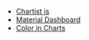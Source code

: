 - [Chartist js](https://gionkunz.github.io/chartist-js/index.html)
- [Material Dashboard](https://www.creative-tim.com/product/material-dashboard)
- [Color in Charts ](https://blog.zingchart.com/color-charts/)